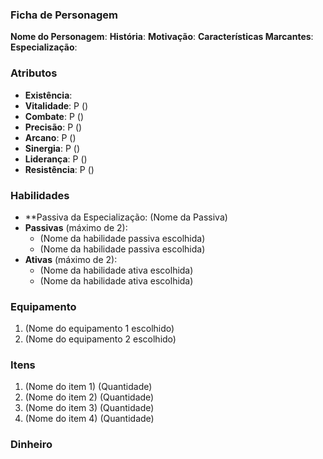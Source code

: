 ### **Ficha de Personagem**
**Nome do Personagem**: 
**História**: 
**Motivação**: 
**Características Marcantes**: 
**Especialização**:

### **Atributos**
- **Existência**:
- **Vitalidade**: P ()
- **Combate**: P ()
- **Precisão**: P ()
- **Arcano**: P ()
- **Sinergia**: P ()
- **Liderança**: P ()
- **Resistência**: P ()

### **Habilidades**
- **Passiva da Especialização: (Nome da Passiva)
- **Passivas** (máximo de 2):
    - (Nome da habilidade passiva escolhida)
    - (Nome da habilidade passiva escolhida)
- **Ativas** (máximo de 2):
    - (Nome da habilidade ativa escolhida)
    - (Nome da habilidade ativa escolhida)

### **Equipamento**
1. (Nome do equipamento 1 escolhido)
2. (Nome do equipamento 2 escolhido)

### **Itens**
1. (Nome do item 1) (Quantidade)
2. (Nome do item 2) (Quantidade)
3. (Nome do item 3) (Quantidade)
4. (Nome do item 4) (Quantidade)

### **Dinheiro**